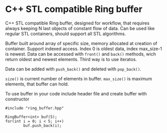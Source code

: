 # C++ STL compatible Ring buffer

C++ STL compatible Ring buffer, designed for workflow, that requires always keeping N last objects of constant flow of data.
Can be used like regular STL containers, should support all STL algorithms.

Buffer built around array of specific size, memory allocated at creation of container.
Support indexed access. Index 0 is oldest data, index max_size-1 is newest.
Data can be accessed with `front()` and `back()` methods, wich return oldest and newest elements.
Third way is to use iteratos.

Data can be added with `push_back()` and deleted with `pop_back()`.

`size()` is current number of elements in buffer.
`max_size()` is maximum elements, that buffer can hold.

To use buffer in your code include header file
and create buffer with constructor

```
#include "ring_buffer.hpp"

RingBuffer<int> buf(5);
for(int i = 0; i < 5; i++)
        buf.push_back(i);
```
